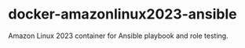 # docker-amazonlinux2023-ansible

Amazon Linux 2023 container for Ansible playbook and role testing.


